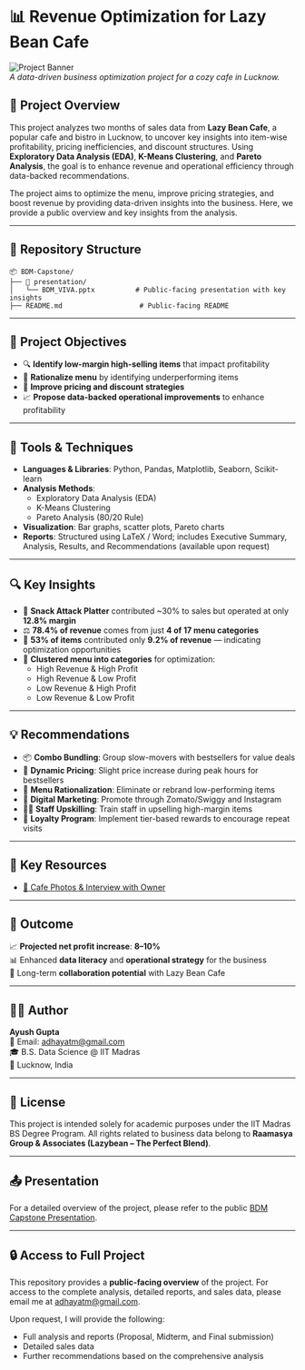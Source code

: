 
# 📊 Revenue Optimization for Lazy Bean Cafe

![Project Banner](https://img.shields.io/badge/BDM-Capstone_Project-blue)  
*A data-driven business optimization project for a cozy cafe in Lucknow.*

## 📝 Project Overview

This project analyzes two months of sales data from **Lazy Bean Cafe**, a popular cafe and bistro in Lucknow, to uncover key insights into item-wise profitability, pricing inefficiencies, and discount structures. Using **Exploratory Data Analysis (EDA)**, **K-Means Clustering**, and **Pareto Analysis**, the goal is to enhance revenue and operational efficiency through data-backed recommendations.

The project aims to optimize the menu, improve pricing strategies, and boost revenue by providing data-driven insights into the business. Here, we provide a public overview and key insights from the analysis.

---

## 📁 Repository Structure

```
📦 BDM-Capstone/
├── 📁 presentation/
│   └── BDM_VIVA.pptx          # Public-facing presentation with key insights
├── README.md                   # Public-facing README
```

---

## 📌 Project Objectives

- 🔍 **Identify low-margin high-selling items** that impact profitability  
- 🍕 **Rationalize menu** by identifying underperforming items  
- 🎯 **Improve pricing and discount strategies**  
- 📈 **Propose data-backed operational improvements** to enhance profitability

---

## 🧰 Tools & Techniques

- **Languages & Libraries**: Python, Pandas, Matplotlib, Seaborn, Scikit-learn  
- **Analysis Methods**:
  - Exploratory Data Analysis (EDA)
  - K-Means Clustering
  - Pareto Analysis (80/20 Rule)
- **Visualization**: Bar graphs, scatter plots, Pareto charts
- **Reports**: Structured using LaTeX / Word; includes Executive Summary, Analysis, Results, and Recommendations (available upon request)

---

## 🔍 Key Insights

- 🥇 **Snack Attack Platter** contributed ~30% to sales but operated at only **12.8% margin**  
- ⚖️ **78.4% of revenue** comes from just **4 of 17 menu categories**  
- 🚫 **53% of items** contributed only **9.2% of revenue** — indicating optimization opportunities  
- 🧠 **Clustered menu into categories** for optimization:
  - High Revenue & High Profit
  - High Revenue & Low Profit
  - Low Revenue & High Profit
  - Low Revenue & Low Profit

---

## 💡 Recommendations

- 📦 **Combo Bundling**: Group slow-movers with bestsellers for value deals  
- 💸 **Dynamic Pricing**: Slight price increase during peak hours for bestsellers  
- 🎯 **Menu Rationalization**: Eliminate or rebrand low-performing items  
- 📱 **Digital Marketing**: Promote through Zomato/Swiggy and Instagram  
- 👨‍🍳 **Staff Upskilling**: Train staff in upselling high-margin items  
- 🎁 **Loyalty Program**: Implement tier-based rewards to encourage repeat visits

---

## 🔗 Key Resources

- [📸 Cafe Photos & Interview with Owner](https://drive.google.com/drive/folders/1d4G07E5W5CTR-rVoKBKh-xSVk1KVAF64)

---

## 🏁 Outcome

📈 **Projected net profit increase**: **8–10%**  
📊 Enhanced **data literacy** and **operational strategy** for the business  
🤝 Long-term **collaboration potential** with Lazy Bean Cafe

---

## 🧑‍💻 Author

**Ayush Gupta**  
📧 Email: [adhayatm@gmail.com](mailto:adhayatm@gmail.com)  
🎓 B.S. Data Science @ IIT Madras  
📍 Lucknow, India

---

## 📜 License

This project is intended solely for academic purposes under the IIT Madras BS Degree Program. All rights related to business data belong to **Raamasya Group & Associates (Lazybean – The Perfect Blend)**.

---

## 📤 Presentation

For a detailed overview of the project, please refer to the public [BDM Capstone Presentation](https://github.com/Ayush77-G/Restaurant-Insights-Overview/blob/main/presentation/BDM_VIVA.pptx).

---

## 🔒 Access to Full Project

This repository provides a **public-facing overview** of the project. For access to the complete analysis, detailed reports, and sales data, please email me at [adhayatm@gmail.com](mailto:adhayatm@gmail.com).  

Upon request, I will provide the following:
- Full analysis and reports (Proposal, Midterm, and Final submission)  
- Detailed sales data  
- Further recommendations based on the comprehensive analysis
